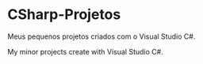 # CSharp-Projetos
Meus pequenos projetos criados com o Visual Studio C#.

My minor projects create with Visual Studio C#.
